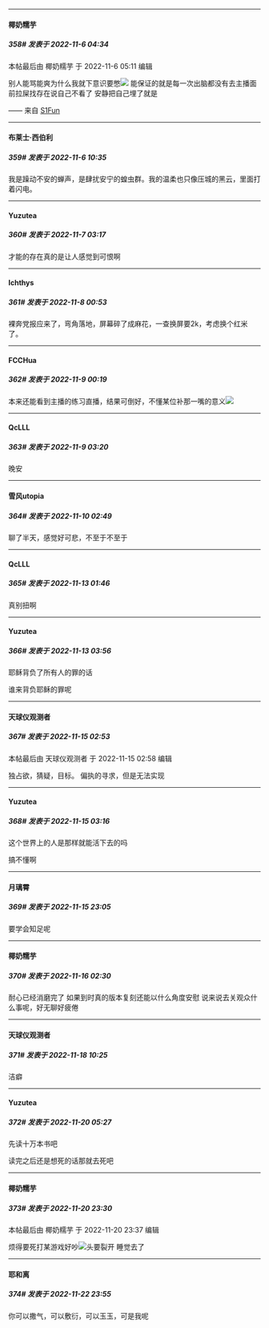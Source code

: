 

*****

####  椰奶糯芋  
##### 358#       发表于 2022-11-6 04:34

 本帖最后由 椰奶糯芋 于 2022-11-6 05:11 编辑 

别人能骂能爽为什么我就下意识要憋<img src="https://static.saraba1st.com/image/smiley/face2017/067.png" referrerpolicy="no-referrer">
能保证的就是每一次出脑都没有去主播面前拉屎找存在说自己不看了 安静把自己埋了就是

—— 来自 [S1Fun](https://s1fun.koalcat.com)



*****

####  布莱士·西伯利  
##### 359#       发表于 2022-11-6 10:35

我是躁动不安的蝉声，是肆扰安宁的蝗虫群。我的温柔也只像压城的黑云，里面打着闪电。



*****

####  Yuzutea  
##### 360#       发表于 2022-11-7 03:17

才能的存在真的是让人感觉到可恨啊



*****

####  Ichthys  
##### 361#       发表于 2022-11-8 00:53

裸奔党报应来了，弯角落地，屏幕碎了成麻花，一查换屏要2k，考虑换个红米了。



*****

####  FCCHua  
##### 362#       发表于 2022-11-9 00:19

本来还能看到主播的练习直播，结果可倒好，不懂某位补那一嘴的意义<img src="https://static.saraba1st.com/image/smiley/face2017/020.png" referrerpolicy="no-referrer">



*****

####  QcLLL  
##### 363#       发表于 2022-11-9 03:20

晚安



*****

####  雪风utopia  
##### 364#       发表于 2022-11-10 02:49

聊了半天，感觉好可悲，不至于不至于



*****

####  QcLLL  
##### 365#       发表于 2022-11-13 01:46

真别扭啊



*****

####  Yuzutea  
##### 366#       发表于 2022-11-13 03:56

耶稣背负了所有人的罪的话

谁来背负耶稣的罪呢



*****

####  天球仪观测者  
##### 367#       发表于 2022-11-15 02:53

 本帖最后由 天球仪观测者 于 2022-11-15 02:58 编辑 

独占欲，猜疑，目标。
偏执的寻求，但是无法实现

*****

####  Yuzutea  
##### 368#       发表于 2022-11-15 03:16

这个世界上的人是那样就能活下去的吗

搞不懂啊



*****

####  月璃霄  
##### 369#       发表于 2022-11-15 23:05

要学会知足呢



*****

####  椰奶糯芋  
##### 370#       发表于 2022-11-16 02:30

耐心已经消磨完了 如果到时真的版本复刻还能以什么角度安慰 说来说去关观众什么事呢，好无聊好疲倦



*****

####  天球仪观测者  
##### 371#       发表于 2022-11-18 10:25

洁癖



*****

####  Yuzutea  
##### 372#       发表于 2022-11-20 05:27

先读十万本书吧

读完之后还是想死的话那就去死吧



*****

####  椰奶糯芋  
##### 373#       发表于 2022-11-20 23:30

 本帖最后由 椰奶糯芋 于 2022-11-20 23:37 编辑 

烦得要死打某游戏好吵<img src="https://static.saraba1st.com/image/smiley/face2017/122.png" referrerpolicy="no-referrer">头要裂开 睡觉去了



*****

####  耶和离  
##### 374#       发表于 2022-11-22 23:55

你可以撒气，可以敷衍，可以玉玉，可是我呢

